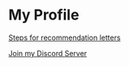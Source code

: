 # My Profile

[Steps for recommendation letters](/docs/InstructionRecommendationLetters.md)  

[Join my Discord Server](docs/MyDiscordServer.md)